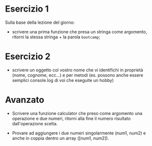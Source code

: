 # Esercizio 1

Sulla base della lezione del giorno:

- scrivere una prima funzione che presa un stringa come argomento, ritorni la stessa stringa + la parola `bootcamp`;

# Esercizio 2

- scrivere un oggetto col vostro nome che vi identifichi in proprietà (nome, cognome, ecc...) e per metodi (es. possono anche essere semplici console.log di voi che eseguite un hobby)

# Avanzato

- Scrivere una funzione calculator che preso come argomento una operazione e due numeri, ritorni alla fine il numero risultato dall'operazione scelta.

- Provare ad aggiungere i due numeri singolarmente (num1, num2) e anche in coppia dentro un array ([num1, num2]).
